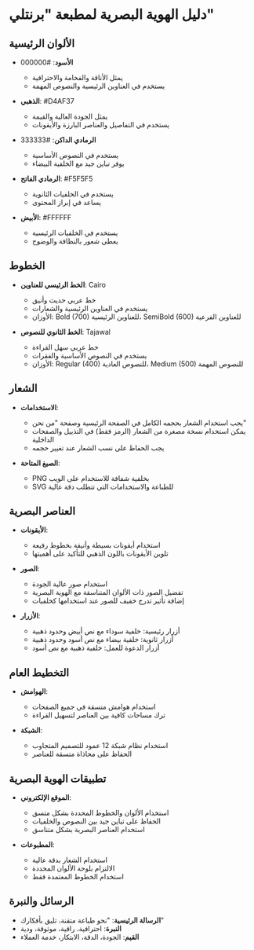 # دليل الهوية البصرية لمطبعة "برنتلي"

## الألوان الرئيسية

- **الأسود**: #000000
  - يمثل الأناقة والفخامة والاحترافية
  - يستخدم في العناوين الرئيسية والنصوص المهمة

- **الذهبي**: #D4AF37
  - يمثل الجودة العالية والقيمة
  - يستخدم في التفاصيل والعناصر البارزة والأيقونات

- **الرمادي الداكن**: #333333
  - يستخدم في النصوص الأساسية
  - يوفر تباين جيد مع الخلفية البيضاء

- **الرمادي الفاتح**: #F5F5F5
  - يستخدم في الخلفيات الثانوية
  - يساعد في إبراز المحتوى

- **الأبيض**: #FFFFFF
  - يستخدم في الخلفيات الرئيسية
  - يعطي شعور بالنظافة والوضوح

## الخطوط

- **الخط الرئيسي للعناوين**: Cairo
  - خط عربي حديث وأنيق
  - يستخدم في العناوين الرئيسية والشعارات
  - الأوزان: Bold (700) للعناوين الرئيسية، SemiBold (600) للعناوين الفرعية

- **الخط الثانوي للنصوص**: Tajawal
  - خط عربي سهل القراءة
  - يستخدم في النصوص الأساسية والفقرات
  - الأوزان: Regular (400) للنصوص العادية، Medium (500) للنصوص المهمة

## الشعار

- **الاستخدامات**:
  - يجب استخدام الشعار بحجمه الكامل في الصفحة الرئيسية وصفحة "من نحن"
  - يمكن استخدام نسخة مصغرة من الشعار (الرمز فقط) في التذييل والصفحات الداخلية
  - يجب الحفاظ على نسب الشعار عند تغيير حجمه

- **الصيغ المتاحة**:
  - PNG بخلفية شفافة للاستخدام على الويب
  - SVG للطباعة والاستخدامات التي تتطلب دقة عالية

## العناصر البصرية

- **الأيقونات**:
  - استخدام أيقونات بسيطة وأنيقة بخطوط رفيعة
  - تلوين الأيقونات باللون الذهبي للتأكيد على أهميتها

- **الصور**:
  - استخدام صور عالية الجودة
  - تفضيل الصور ذات الألوان المتناسقة مع الهوية البصرية
  - إضافة تأثير تدرج خفيف للصور عند استخدامها كخلفيات

- **الأزرار**:
  - أزرار رئيسية: خلفية سوداء مع نص أبيض وحدود ذهبية
  - أزرار ثانوية: خلفية بيضاء مع نص أسود وحدود ذهبية
  - أزرار الدعوة للعمل: خلفية ذهبية مع نص أسود

## التخطيط العام

- **الهوامش**:
  - استخدام هوامش متسقة في جميع الصفحات
  - ترك مساحات كافية بين العناصر لتسهيل القراءة

- **الشبكة**:
  - استخدام نظام شبكة 12 عمود للتصميم المتجاوب
  - الحفاظ على محاذاة متسقة للعناصر

## تطبيقات الهوية البصرية

- **الموقع الإلكتروني**:
  - استخدام الألوان والخطوط المحددة بشكل متسق
  - الحفاظ على تباين جيد بين النصوص والخلفيات
  - استخدام العناصر البصرية بشكل متناسق

- **المطبوعات**:
  - استخدام الشعار بدقة عالية
  - الالتزام بلوحة الألوان المحددة
  - استخدام الخطوط المعتمدة فقط

## الرسائل والنبرة

- **الرسالة الرئيسية**: "نحو طباعة متقنة، تليق بأفكارك"
- **النبرة**: احترافية، راقية، موثوقة، ودية
- **القيم**: الجودة، الدقة، الابتكار، خدمة العملاء
